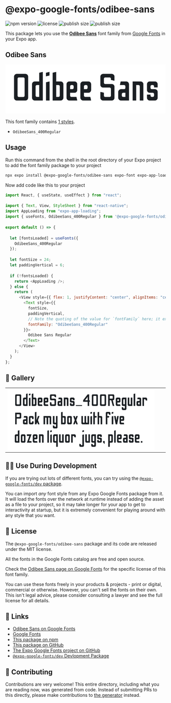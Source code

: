 # @expo-google-fonts/odibee-sans

![npm version](https://flat.badgen.net/npm/v/@expo-google-fonts/odibee-sans)
![license](https://flat.badgen.net/github/license/expo/google-fonts)
![publish size](https://flat.badgen.net/packagephobia/install/@expo-google-fonts/odibee-sans)
![publish size](https://flat.badgen.net/packagephobia/publish/@expo-google-fonts/odibee-sans)

This package lets you use the [**Odibee Sans**](https://fonts.google.com/specimen/Odibee+Sans) font family from [Google Fonts](https://fonts.google.com/) in your Expo app.

## Odibee Sans

![Odibee Sans](./font-family.png)

This font family contains [1 styles](#-gallery).

- `OdibeeSans_400Regular`

## Usage

Run this command from the shell in the root directory of your Expo project to add the font family package to your project

```sh
npx expo install @expo-google-fonts/odibee-sans expo-font expo-app-loading
```

Now add code like this to your project

```js
import React, { useState, useEffect } from "react";

import { Text, View, StyleSheet } from "react-native";
import AppLoading from "expo-app-loading";
import { useFonts, OdibeeSans_400Regular } from '@expo-google-fonts/odibee-sans';

export default () => {

  let [fontsLoaded] = useFonts({
    OdibeeSans_400Regular
  });

  let fontSize = 24;
  let paddingVertical = 6;

  if (!fontsLoaded) {
    return <AppLoading />;
  } else {
    return (
      <View style={{ flex: 1, justifyContent: "center", alignItems: "center" }}>
        <Text style={{
          fontSize,
          paddingVertical,
          // Note the quoting of the value for `fontFamily` here; it expects a string!
          fontFamily: "OdibeeSans_400Regular"
        }}>
          Odibee Sans Regular
        </Text>
      </View>
    );
  }
};
```

## 🔡 Gallery


||||
|-|-|-|
|![OdibeeSans_400Regular](./OdibeeSans_400Regular.ttf.png)||||


## 👩‍💻 Use During Development

If you are trying out lots of different fonts, you can try using the [`@expo-google-fonts/dev` package](https://github.com/expo/google-fonts/tree/master/font-packages/dev#readme).

You can import _any_ font style from any Expo Google Fonts package from it. It will load the fonts over the network at runtime instead of adding the asset as a file to your project, so it may take longer for your app to get to interactivity at startup, but it is extremely convenient for playing around with any style that you want.


## 📖 License

The `@expo-google-fonts/odibee-sans` package and its code are released under the MIT license.

All the fonts in the Google Fonts catalog are free and open source.

Check the [Odibee Sans page on Google Fonts](https://fonts.google.com/specimen/Odibee+Sans) for the specific license of this font family.

You can use these fonts freely in your products & projects - print or digital, commercial or otherwise. However, you can't sell the fonts on their own. This isn't legal advice, please consider consulting a lawyer and see the full license for all details.

## 🔗 Links

- [Odibee Sans on Google Fonts](https://fonts.google.com/specimen/Odibee+Sans)
- [Google Fonts](https://fonts.google.com/)
- [This package on npm](https://www.npmjs.com/package/@expo-google-fonts/odibee-sans)
- [This package on GitHub](https://github.com/expo/google-fonts/tree/master/font-packages/odibee-sans)
- [The Expo Google Fonts project on GitHub](https://github.com/expo/google-fonts)
- [`@expo-google-fonts/dev` Devlopment Package](https://github.com/expo/google-fonts/tree/master/font-packages/dev)

## 🤝 Contributing

Contributions are very welcome! This entire directory, including what you are reading now, was generated from code. Instead of submitting PRs to this directly, please make contributions to [the generator](https://github.com/expo/google-fonts/tree/master/packages/generator) instead.
